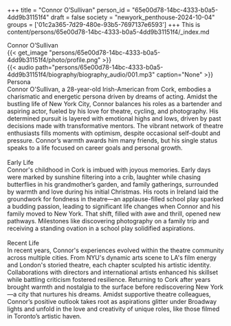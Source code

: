 +++
title = "Connor O’Sullivan"
person_id = "65e00d78-14bc-4333-b0a5-4dd9b31151f4"
draft = false
society = "newyork_penthouse-2024-10-04"
groups = ['01c2a365-7d29-480e-93b5-7697137e6593']
+++
This is content/persons/65e00d78-14bc-4333-b0a5-4dd9b31151f4/_index.md

<div class="h1_1_right">Connor O’Sullivan</div>{{< get_image "persons/65e00d78-14bc-4333-b0a5-4dd9b31151f4/photo/profile.png" >}}
<br>
{{< audio
    path="persons/65e00d78-14bc-4333-b0a5-4dd9b31151f4/biography/biography_audio/001.mp3" 
    caption="None"
>}}
<br>
<div class="h2">Persona</div><div class="plain">Connor O'Sullivan, a 28-year-old Irish-American from Cork, embodies a charismatic and energetic persona driven by dreams of acting. Amidst the bustling life of New York City, Connor balances his roles as a bartender and aspiring actor, fueled by his love for theatre, cycling, and photography. His determined pursuit is layered with emotional highs and lows, driven by past decisions made with transformative mentors. The vibrant network of theatre enthusiasts fills moments with optimism, despite occasional self-doubt and pressure. Connor’s warmth awards him many friends, but his single status speaks to a life focused on career goals and personal growth.</div><br>
<div class="h2">Early Life</div><div class="plain">Connor's childhood in Cork is imbued with joyous memories. Early days were marked by sunshine filtering into a crib, laughter while chasing butterflies in his grandmother’s garden, and family gatherings, surrounded by warmth and love during his initial Christmas. His roots in Ireland laid the groundwork for fondness in theatre—an applause-filled school play sparked a budding passion, leading to significant life changes when Connor and his family moved to New York. That shift, filled with awe and thrill, opened new pathways. Milestones like discovering photography on a family trip and receiving a standing ovation in a school play solidified aspirations.</div><br>
<div class="h2">Recent Life</div><div class="plain">In recent years, Connor's experiences evolved within the theatre community across multiple cities. From NYU's dynamic arts scene to LA's film energy and London's storied theatre, each chapter sculpted his artistic identity. Collaborations with directors and international artists enhanced his skillset while battling criticism fostered resilience. Returning to Cork after years brought warmth and nostalgia to the surface before rediscovering New York—a city that nurtures his dreams. Amidst supportive theatre colleagues, Connor’s positive outlook takes root as aspirations glitter under Broadway lights and unfold in the love and creativity of unique roles, like those filmed in Toronto’s artistic haven.</div><br>
